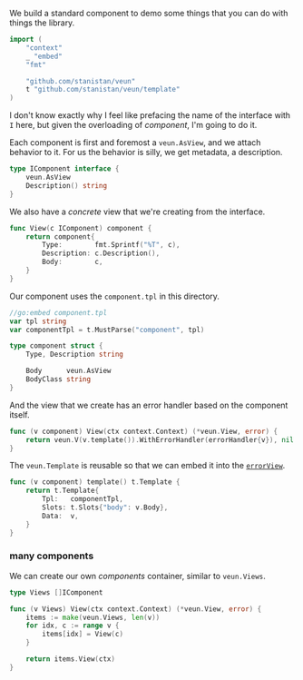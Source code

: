 We build a standard component to demo some things
that you can do with things the library.

```go
import (
	"context"
	_ "embed"
	"fmt"

	"github.com/stanistan/veun"
	t "github.com/stanistan/veun/template"
)
```

I don't know exactly why I feel like prefacing the name of the
interface with `I` here, but given the overloading
of _component_, I'm going to do it.

Each component is first and foremost a `veun.AsView`, and we attach
behavior to it. For us the behavior is silly, we get metadata, a
description.

```go
type IComponent interface {
	veun.AsView
	Description() string
}
```

We also have a _concrete_ view that we're creating from the interface.

```go
func View(c IComponent) component {
	return component{
		Type:        fmt.Sprintf("%T", c),
		Description: c.Description(),
		Body:        c,
	}
}
```

Our component uses the `component.tpl` in this directory.

```go
//go:embed component.tpl
var tpl string
var componentTpl = t.MustParse("component", tpl)

type component struct {
	Type, Description string

	Body      veun.AsView
    BodyClass string
}
```

And the view that we create has an error handler based on the
component itself.

```go
func (v component) View(ctx context.Context) (*veun.View, error) {
	return veun.V(v.template()).WithErrorHandler(errorHandler{v}), nil
}
```

The `veun.Template` is reusable so that we can embed it into the
[`errorView`](/docs/internal/components/error.md).

```go
func (v component) template() t.Template {
	return t.Template{
		Tpl:   componentTpl,
		Slots: t.Slots{"body": v.Body},
		Data:  v,
	}
}
```

### many components

We can create our own _components_ container, similar to `veun.Views`.

```go
type Views []IComponent

func (v Views) View(ctx context.Context) (*veun.View, error) {
    items := make(veun.Views, len(v))
    for idx, c := range v {
        items[idx] = View(c)
    }

    return items.View(ctx)
}
```
